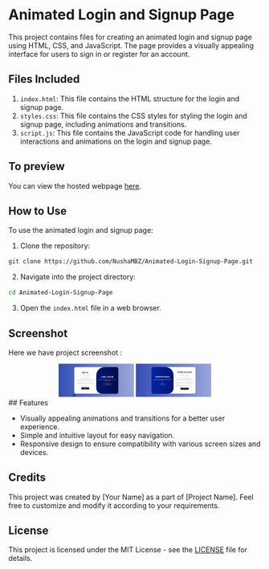 # Animated Login and Signup Page

This project contains files for creating an animated login and signup page using HTML, CSS, and JavaScript. The page provides a visually appealing interface for users to sign in or register for an account.

## Files Included

1. `index.html`: This file contains the HTML structure for the login and signup page.
2. `styles.css`: This file contains the CSS styles for styling the login and signup page, including animations and transitions.
3. `script.js`: This file contains the JavaScript code for handling user interactions and animations on the login and signup page.

## To preview

You can view the hosted webpage [here](https://animated-login-signup-page-hazel.vercel.app/).

## How to Use

To use the animated login and signup page:

1. Clone the repository:

```bash
git clone https://github.com/NushaMBZ/Animated-Login-Signup-Page.git
```

2. Navigate into the project directory:
```bash
cd Animated-Login-Signup-Page
```
3. Open the `index.html` file in a web browser.

## Screenshot
Here we have project screenshot :

<div align="center">
    <img src="Signin.png" alt="Signin Screenshot" width="150" style="margin-right: '10px';"/>
    <img src="Signup.png" alt="Signup Screenshot" width="150" style="margin-right: '10px';"/>
</div>
## Features

- Visually appealing animations and transitions for a better user experience.
- Simple and intuitive layout for easy navigation.
- Responsive design to ensure compatibility with various screen sizes and devices.

## Credits

This project was created by [Your Name] as a part of [Project Name]. Feel free to customize and modify it according to your requirements.

## License

This project is licensed under the MIT License - see the [LICENSE](LICENSE) file for details.
